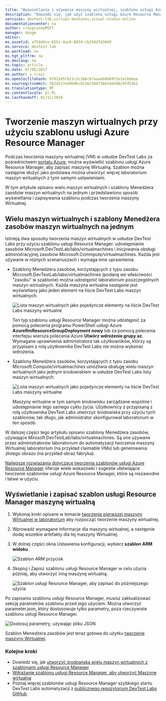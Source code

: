 ```yaml
---
title: "Wyświetlanie i używanie maszyny wirtualnej, szablonu usługi Azure Resource Manager | Dokumentacja firmy Microsoft"
description: "Dowiedz się, jak użyć szablonu usługi Azure Resource Manager z maszyny wirtualnej do utworzenia innych maszyn wirtualnych"
services: devtest-lab,virtual-machines,visual-studio-online
documentationcenter: na
author: craigcaseyMSFT
manager: douge
editor: 
ms.assetid: a759d9ce-655c-4ac6-8834-cb29dd7d30dd
ms.service: devtest-lab
ms.workload: na
ms.tgt_pltfrm: na
ms.devlang: na
ms.topic: article
ms.date: 07/05/2017
ms.author: v-craic
ms.openlocfilehash: 97822d5fb11c5c106c67aaaab0b8972e1ec8deee
ms.sourcegitcommit: 562a537ed9b96c9116c504738414e5d8c0fd53b1
ms.translationtype: MT
ms.contentlocale: pl-PL
ms.lasthandoff: 01/12/2018
---
```

# <a name="create-virtual-machines-using-an-azure-resource-manager-template"></a>Tworzenie maszyn wirtualnych przy użyciu szablonu usługi Azure Resource Manager 

Podczas tworzenia maszyny wirtualnej (VM) w usłudze DevTest Labs za pośrednictwem [portalu Azure](http://go.microsoft.com/fwlink/p/?LinkID=525040), można wyświetlić szablonu usługi Azure Resource Manager, aby zapisać maszynę Wirtualną. Szablon można następnie służyć jako podstawa można utworzyć więcej laboratorium maszyn wirtualnych z tymi samymi ustawieniami.

W tym artykule opisano wielu maszyn wirtualnych i szablony Menedżera zasobów maszyn wirtualnych na jednym i przedstawiono sposób wyświetlania i zapisywania szablonu podczas tworzenia maszyny Wirtualnej.

## <a name="multi-vm-vs-single-vm-resource-manager-templates"></a>Wielu maszyn wirtualnych i szablony Menedżera zasobów maszyn wirtualnych na jednym
Istnieją dwa sposoby tworzenia maszyn wirtualnych w usłudze DevTest Labs przy użyciu szablonu usługi Resource Manager: udostępnianie zasobów Microsoft.DevTestLab/labs/virtualmachines i inicjowania obsługi administracyjnej zasobów Microsoft.Commpute/virtualmachines. Każda jest używane w różnych scenariuszach i wymaga inne uprawnienia.

- Szablony Menedżera zasobów, korzystających z typu zasobu Microsoft.DevTestLab/labs/virtualmachines (podaną we właściwości "zasobu" w szablonie) można udostępnić laboratorium poszczególnych maszyn wirtualnych. Każda maszyna wirtualna następnie jest wyświetlany jako jeden element na liście DevTest Labs maszyn wirtualnych:

   ![Lista maszyn wirtualnych jako pojedyncze elementy na liście DevTest Labs maszyny wirtualne](./media/devtest-lab-use-arm-template/devtestlab-lab-vm-single-item.png)

   Ten typ szablonu usługi Resource Manager można udostępnić za pomocą polecenia programu PowerShell usługi Azure **AzureRmResourceGroupDeployment nowy** lub za pomocą polecenia interfejsu wiersza polecenia Azure **Utwórz wdrożenie grupy az**. Wymagane uprawnienia administratora tak użytkowników, którzy są przypisani z rolą użytkownika DevTest Labs nie można wykonać wdrożenia. 

- Szablony Menedżera zasobów, korzystających z typu zasobu Microsoft.Compute/virtualmachines umożliwia obsługę wielu maszyn wirtualnych jako jednym środowiskiem w usłudze DevTest Labs listy maszyn wirtualnych:

   ![Lista maszyn wirtualnych jako pojedyncze elementy na liście DevTest Labs maszyny wirtualne](./media/devtest-lab-use-arm-template/devtestlab-lab-vm-single-environment.png)

   Maszyny wirtualne w tym samym środowisku zarządzane wspólnie i udostępnianie tego samego cyklu życia. Użytkownicy z przypisaną z rolą użytkownika DevTest Labs utworzyć środowiska przy użyciu tych szablonów, tak długo, jak administrator skonfigurował laboratorium w ten sposób.

W dalszej części tego artykułu opisano szablony Menedżera zasobów, używające Mirosoft.DevTestLab/labs/virtualmachines. Są one używane przez administratorów laboratorium do automatyzacji tworzenia maszyny Wirtualnej laboratorium (na przykład claimable VMs) lub generowania złotego obrazu (na przykład obraz fabryka).

[Najlepsze rozwiązania dotyczące tworzenia szablonów usługi Azure Resource Manager](https://docs.microsoft.com/azure/azure-resource-manager/resource-manager-template-best-practices) oferuje wiele wskazówki i sugestie ułatwiające tworzenie szablonów usługi Azure Resource Manager, które są niezawodne i łatwe w użyciu.

## <a name="view-and-save-a-virtual-machines-resource-manager-template"></a>Wyświetlanie i zapisać szablon usługi Resource Manager maszynę wirtualną
1. Wykonaj kroki opisane w temacie [tworzenie pierwszej maszyny Wirtualnej w laboratorium](devtest-lab-create-first-vm.md) aby rozpocząć tworzenie maszyny wirtualnej.
1. Wprowadź wymagane informacje dla maszyny wirtualnej, a następnie dodaj wszelkie artefakty dla tej maszyny Wirtualnej.
1. W dolnej części okna Ustawienia konfiguracji, wybierz **szablon ARM widoku**.

   ![Szablon ARM przycisk](./media/devtest-lab-use-arm-template/devtestlab-lab-view-rm-template.png)
1. Skopiuj i Zapisz szablonu usługi Resource Manager w celu użycia później, aby utworzyć inną maszynę wirtualną.

   ![Szablon usługi Resource Manager, aby zapisać do późniejszego użycia](./media/devtest-lab-use-arm-template/devtestlab-lab-copy-rm-template.png)

Po zapisaniu szablonu usługi Resource Manager, musisz zaktualizować sekcję parametrów szablonu przed jego użyciem. Można utworzyć parameter.json, który dostosowuje tylko parametry, poza rzeczywiste szablonu usługi Resource Manager. 

![Dostosuj parametry, używając pliku JSON](./media/devtest-lab-use-arm-template/devtestlab-lab-custom-params.png)

Szablon Menedżera zasobów jest teraz gotowa do użytku [tworzenie maszyny Wirtualnej](devtest-lab-create-environment-from-arm.md).

### <a name="next-steps"></a>Kolejne kroki
* Dowiedz się, jak [utworzyć środowiska wielu maszyn wirtualnych z szablonami usługi Resource Manager](devtest-lab-create-environment-from-arm.md).
* [Wdrażanie szablonu usługi Resource Manager, aby utworzyć Maszynę wirtualną](devtest-lab-create-environment-from-arm.md#deploy-a-resource-manager-template-to-create-a-vm)
* Poznaj więcej szablonów usługi Resource Manager szybkiego startu DevTest Labs automatyzacji z [publicznego repozytorium DevTest Labs GitHub](https://github.com/Azure/azure-quickstart-templates).
